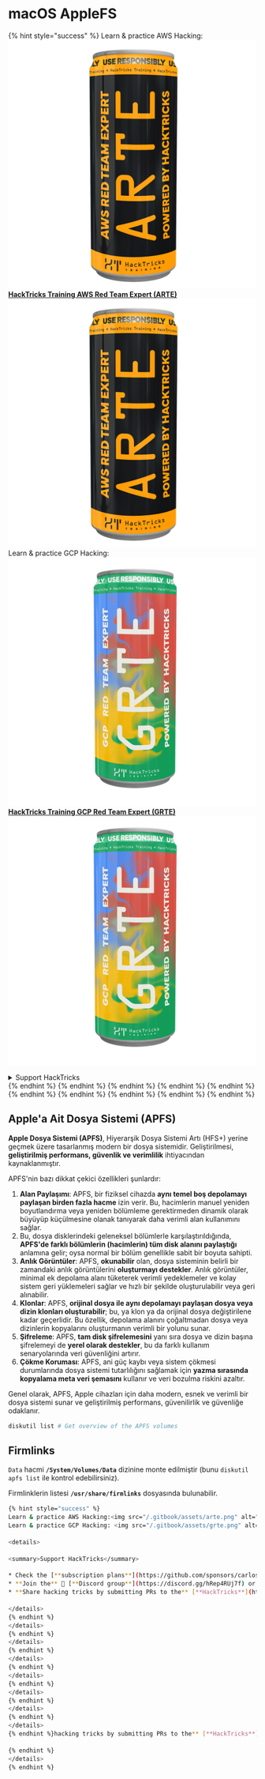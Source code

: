 # macOS AppleFS

{% hint style="success" %}
Learn & practice AWS Hacking:<img src="/.gitbook/assets/arte.png" alt="" data-size="line">[**HackTricks Training AWS Red Team Expert (ARTE)**](https://training.hacktricks.xyz/courses/arte)<img src="/.gitbook/assets/arte.png" alt="" data-size="line">\
Learn & practice GCP Hacking: <img src="/.gitbook/assets/grte.png" alt="" data-size="line">[**HackTricks Training GCP Red Team Expert (GRTE)**<img src="/.gitbook/assets/grte.png" alt="" data-size="line">](https://training.hacktricks.xyz/courses/grte)

<details>

<summary>Support HackTricks</summary>

* Check the [**subscription plans**](https://github.com/sponsors/carlospolop)!
* **Join the** 💬 [**Discord group**](https://discord.gg/hRep4RUj7f) or the [**telegram group**](https://t.me/peass) or **follow** us on **Twitter** 🐦 [**@hacktricks\_live**](https://twitter.com/hacktricks\_live)**.**
* **Share hacking tricks by submitting PRs to the** [**HackTricks**](https://github.com/carlospolop/hacktricks) and [**HackTricks Cloud**](https://github.com/carlospolop/hacktricks-cloud) github repos.

</details>
{% endhint %}
{% endhint %}
{% endhint %}
{% endhint %}
{% endhint %}
{% endhint %}
{% endhint %}
{% endhint %}
{% endhint %}
{% endhint %}

## Apple'a Ait Dosya Sistemi (APFS)

**Apple Dosya Sistemi (APFS)**, Hiyerarşik Dosya Sistemi Artı (HFS+) yerine geçmek üzere tasarlanmış modern bir dosya sistemidir. Geliştirilmesi, **geliştirilmiş performans, güvenlik ve verimlilik** ihtiyacından kaynaklanmıştır.

APFS'nin bazı dikkat çekici özellikleri şunlardır:

1. **Alan Paylaşımı**: APFS, bir fiziksel cihazda **aynı temel boş depolamayı paylaşan birden fazla hacme** izin verir. Bu, hacimlerin manuel yeniden boyutlandırma veya yeniden bölümleme gerektirmeden dinamik olarak büyüyüp küçülmesine olanak tanıyarak daha verimli alan kullanımını sağlar.
1. Bu, dosya disklerindeki geleneksel bölümlerle karşılaştırıldığında, **APFS'de farklı bölümlerin (hacimlerin) tüm disk alanını paylaştığı** anlamına gelir; oysa normal bir bölüm genellikle sabit bir boyuta sahipti.
2. **Anlık Görüntüler**: APFS, **okunabilir** olan, dosya sisteminin belirli bir zamandaki anlık görüntülerini **oluşturmayı destekler**. Anlık görüntüler, minimal ek depolama alanı tüketerek verimli yedeklemeler ve kolay sistem geri yüklemeleri sağlar ve hızlı bir şekilde oluşturulabilir veya geri alınabilir.
3. **Klonlar**: APFS, **orijinal dosya ile aynı depolamayı paylaşan dosya veya dizin klonları oluşturabilir**; bu, ya klon ya da orijinal dosya değiştirilene kadar geçerlidir. Bu özellik, depolama alanını çoğaltmadan dosya veya dizinlerin kopyalarını oluşturmanın verimli bir yolunu sunar.
4. **Şifreleme**: APFS, **tam disk şifrelemesini** yanı sıra dosya ve dizin başına şifrelemeyi de **yerel olarak destekler**, bu da farklı kullanım senaryolarında veri güvenliğini artırır.
5. **Çökme Koruması**: APFS, ani güç kaybı veya sistem çökmesi durumlarında dosya sistemi tutarlılığını sağlamak için **yazma sırasında kopyalama meta veri şemasını** kullanır ve veri bozulma riskini azaltır.

Genel olarak, APFS, Apple cihazları için daha modern, esnek ve verimli bir dosya sistemi sunar ve geliştirilmiş performans, güvenilirlik ve güvenliğe odaklanır.
```bash
diskutil list # Get overview of the APFS volumes
```
## Firmlinks

`Data` hacmi **`/System/Volumes/Data`** dizinine monte edilmiştir (bunu `diskutil apfs list` ile kontrol edebilirsiniz).

Firmlinklerin listesi **`/usr/share/firmlinks`** dosyasında bulunabilir.
```bash
{% hint style="success" %}
Learn & practice AWS Hacking:<img src="/.gitbook/assets/arte.png" alt="" data-size="line">[**HackTricks Training AWS Red Team Expert (ARTE)**](https://training.hacktricks.xyz/courses/arte)<img src="/.gitbook/assets/arte.png" alt="" data-size="line">\
Learn & practice GCP Hacking: <img src="/.gitbook/assets/grte.png" alt="" data-size="line">[**HackTricks Training GCP Red Team Expert (GRTE)**<img src="/.gitbook/assets/grte.png" alt="" data-size="line">](https://training.hacktricks.xyz/courses/grte)

<details>

<summary>Support HackTricks</summary>

* Check the [**subscription plans**](https://github.com/sponsors/carlospolop)!
* **Join the** 💬 [**Discord group**](https://discord.gg/hRep4RUj7f) or the [**telegram group**](https://t.me/peass) or **follow** us on **Twitter** 🐦 [**@hacktricks\_live**](https://twitter.com/hacktricks\_live)**.**
* **Share hacking tricks by submitting PRs to the** [**HackTricks**](https://github.com/carlospolop/hacktricks) and [**HackTricks Cloud**](https://github.com/carlospolop/hacktricks-cloud) github repos.

</details>
{% endhint %}
</details>
{% endhint %}
</details>
{% endhint %}
</details>
{% endhint %}
</details>
{% endhint %}
</details>
{% endhint %}
</details>
{% endhint %}
</details>
{% endhint %}hacking tricks by submitting PRs to the** [**HackTricks**](https://github.com/carlospolop/hacktricks) and [**HackTricks Cloud**](https://github.com/carlospolop/hacktricks-cloud) github repos.

{% endhint %}
</details>
{% endhint %}
